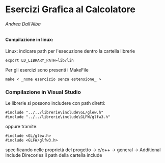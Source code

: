 # Esercizi Grafica al Calcolatore
###### Andrea Dall'Alba

#### Compilazione in linux:
Linux: indicare path per l'esecuzione dentro la cartella librerie
```
export LD_LIBRARY_PATH=lib/lin
```

Per gli esercizi sono presenti i MakeFile
```
make < _nome esercizio senza estensione_ >
```

### Compilazione in Visual Studio
Le librerie si possono includere con path diretti:
```
#include "../../librerie\include\GL/glew.h"
#include "../../librerie\include\GLFW/glfw3.h"
```

oppure tramite:
```
#include <GL/glew.h>
#include <GLFW/glfw3.h>
```

specificando nelle proprietà del progetto -> c/c++ -> general -> Additional Include Direcories il path della cartella include
